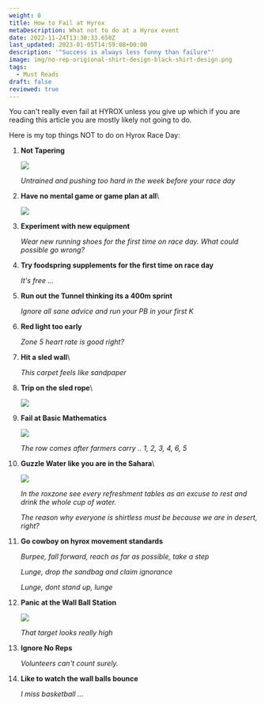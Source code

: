 ```yaml
---
weight: 0
title: How to Fail at Hyrox
metaDescription: What not to do at a Hyrox event
date: 2022-11-24T13:30:33.650Z
last_updated: 2023-01-05T14:59:08+00:00
description: '"Success is always less funny than failure"'
image: img/no-rep-origional-shirt-design-black-shirt-design.png
tags:
  - Must Reads
draft: false
reviewed: true
---
```

You can't really even fail at HYROX unless you give up which if you are reading this article you are mostly likely not going to do. 

Here is my top things NOT to do on Hyrox Race Day: 

1. **Not Tapering**

   ![](img/screenshot-2023-01-05-at-14.48.09.png)

   *Untrained and pushing too hard in the week before your race day*
2. **Have no mental game or game plan at all**\

   ![](img/screenshot-2023-01-05-at-14.45.46.png)
3. **Experiment with new equipment**

   *Wear new running shoes for the first time on race day. What could possible go wrong?*
4. **Try foodspring supplements for the first time on race day**

   *It's free ...*
5. **Run out the Tunnel thinking its a 400m sprint**

   *Ignore all sane advice and run your PB in your first K*
6. **Red light too early**

   *Zone 5 heart rate is good right?*
7. **Hit a sled wall**\

   *This carpet feels like sandpaper*
8. **Trip on the sled rope**\

   ![](img/rope-feet.jpeg)
9. **Fail at Basic Mathematics**

   ![](img/8629_20221119_080602_259486466_socialmedia.jpg)

   *The row comes after farmers carry .. 1, 2, 3, 4, 6, 5*
10. **Guzzle Water like you are in the Sahara**\

    ![](img/8629_20221119_210308_259538092_original.jpg)

    *In the roxzone see every refreshment tables as an excuse to rest and drink the whole cup of water.*

    *The reason why everyone is shirtless must be because we are in desert, right?*
11. **Go cowboy on hyrox movement standards**

    *Burpee, fall forward, reach as far as possible, take a step*

    *Lunge, drop the sandbag and claim ignorance*

    *Lunge, dont stand up, lunge*
12. **Panic at the Wall Ball Station**

    ![](img/wallball-bang.jpg)

    *That target looks really high*
13. **Ignore No Reps**

    *Volunteers can't count surely.*
14. **Like to watch the wall balls bounce**

    *I miss basketball ...*